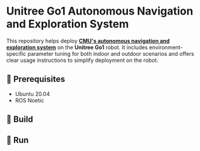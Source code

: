 # Unitree Go1 Autonomous Navigation and Exploration System
This repository helps deploy **[CMU's autonomous navigation and exploration system](https://www.cmu-exploration.com/)** on the **Unitree Go1** robot. It includes environment-specific parameter tuning for both indoor and outdoor scenarios and offers clear usage instructions to simplify deployment on the robot.

## 📌 Prerequisites
* Ubuntu 20.04
* ROS Noetic

## 🚀 Build


## 🏃 Run